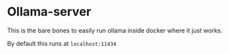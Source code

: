 # Ollama-server

This is the bare bones to easily run ollama inside docker where it just works.

By default this runs at `localhost:11434`
